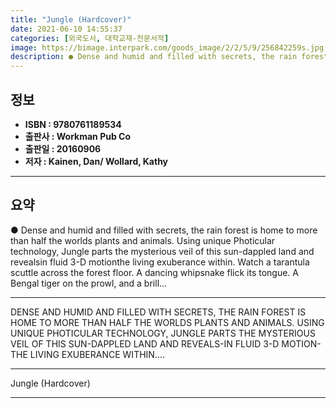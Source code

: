 ```yaml
---
title: "Jungle (Hardcover)"
date: 2021-06-10 14:55:37
categories: [외국도서, 대학교재-전문서적]
image: https://bimage.interpark.com/goods_image/2/2/5/9/256842259s.jpg
description: ● Dense and humid and filled with secrets, the rain forest is home to more than half the worlds plants and animals. Using unique Photicular technology, Jungle
---
```


## **정보**

- **ISBN : 9780761189534**
- **출판사 : Workman Pub Co**
- **출판일 : 20160906**
- **저자 : Kainen, Dan/ Wollard, Kathy**

------



## **요약**

●  Dense and humid and filled with secrets, the rain forest is home to more than half the worlds plants and animals. Using unique Photicular technology, Jungle parts the mysterious veil of this sun-dappled land and revealsin fluid 3-D motionthe living exuberance within. Watch a tarantula scuttle across the forest floor. A dancing whipsnake flick its tongue. A Bengal tiger on the prowl, and a brill...

------

DENSE AND HUMID AND FILLED WITH SECRETS, THE RAIN FOREST IS HOME TO MORE THAN HALF THE WORLDS PLANTS AND ANIMALS. USING UNIQUE PHOTICULAR TECHNOLOGY, JUNGLE PARTS THE MYSTERIOUS VEIL OF THIS SUN-DAPPLED LAND AND REVEALS-IN FLUID 3-D MOTION-THE LIVING EXUBERANCE WITHIN.... 

------


Jungle (Hardcover) 

------


